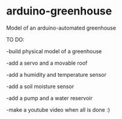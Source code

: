 # arduino-greenhouse
Model of an arduino-automated greenhouse

TO DO:

-build physical model of a greenhouse

-add a servo and a movable roof

-add a humidity and temperature sensor

-add a soil moisture sensor

-add a pump and a water reservoir

-make a youtube video when all is done :)

